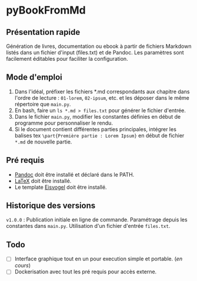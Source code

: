 # pyBookFromMd

## Présentation rapide

Génération de livres, documentation ou ebook à partir de fichiers Markdown listés dans un fichier d'input (files.txt) et de Pandoc. Les paramètres sont facilement éditables pour faciliter la configuration.

## Mode d'emploi

1. Dans l'idéal, préfixer les fichiers *.md correspondants aux chapitre dans l'ordre de lecture : ``01-lorem``, ``02-ipsum``, etc. et les déposer dans le même répertoire que ``main.py``.
2. En bash, faire un ``ls *.md > files.txt`` pour générer le fichier d'entrée.
3. Dans le fichier ``main.py``, modifier les constantes définies en début de programme pour personnaliser le rendu.
4. Si le document contient différentes parties principales, intégrer les balises tex ``\part{Première partie : Lorem Ipsum}`` en début de fichier ``*.md`` de nouvelle partie.

## Pré requis

- [Pandoc](https://pandoc.org/) doit être installé et déclaré dans le PATH.
- [LaTeX](https://en.wikibooks.org/wiki/LaTeX/Installation#Distributions) doit être installé.
- Le template [Eisvogel](https://github.com/Wandmalfarbe/pandoc-latex-template) doit être installé.

## Historique des versions

``v1.0.0`` : Publication initiale en ligne de commande. Paramétrage depuis les constantes dans ``main.py``. Utilisation d'un fichier d'entrée ``files.txt``.

## Todo

- [ ] Interface graphique tout en un pour execution simple et portable. (*en cours*)
- [ ] Dockerisation avec tout les pré requis pour accès externe.
